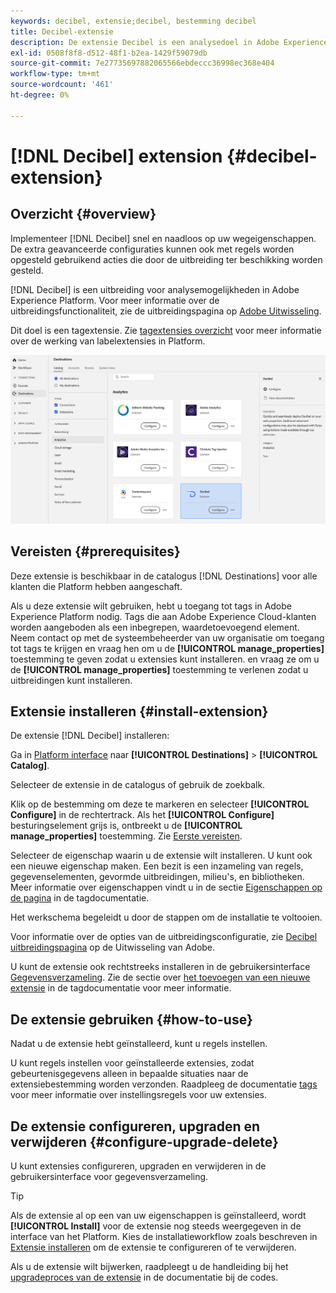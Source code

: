 ```yaml
---
keywords: decibel, extensie;decibel, bestemming decibel
title: Decibel-extensie
description: De extensie Decibel is een analysedoel in Adobe Experience Platform. Voor meer informatie over de uitbreidingsfunctionaliteit, zie de uitbreidingspagina op de Uitwisseling van Adobe.
exl-id: 0508f8f8-d512-48f1-b2ea-1429f59079db
source-git-commit: 7e27735697882065566ebdeccc36998ec368e404
workflow-type: tm+mt
source-wordcount: '461'
ht-degree: 0%

---
```


# [!DNL Decibel] extension {#decibel-extension}

## Overzicht {#overview}

Implementeer [!DNL Decibel] snel en naadloos op uw wegeigenschappen. De extra geavanceerde configuraties kunnen ook met regels worden opgesteld gebruikend acties die door de uitbreiding ter beschikking worden gesteld.

[!DNL Decibel] is een uitbreiding voor analysemogelijkheden in Adobe Experience Platform. Voor meer informatie over de uitbreidingsfunctionaliteit, zie de uitbreidingspagina op [Adobe Uitwisseling](https://exchange.adobe.com/experiencecloud.details.100913.html).

Dit doel is een tagextensie. Zie [tagextensies overzicht](../launch-extensions/overview.md) voor meer informatie over de werking van labelextensies in Platform.

![Decibel-extensie](../../assets/catalog/analytics/decibel/catalog.png)

## Vereisten {#prerequisites}

Deze extensie is beschikbaar in de catalogus [!DNL Destinations] voor alle klanten die Platform hebben aangeschaft.

Als u deze extensie wilt gebruiken, hebt u toegang tot tags in Adobe Experience Platform nodig. Tags die aan Adobe Experience Cloud-klanten worden aangeboden als een inbegrepen, waardetoevoegend element. Neem contact op met de systeembeheerder van uw organisatie om toegang tot tags te krijgen en vraag hen om u de **[!UICONTROL manage_properties]** toestemming te geven zodat u extensies kunt installeren. en vraag ze om u de **[!UICONTROL manage_properties]** toestemming te verlenen zodat u uitbreidingen kunt installeren.

## Extensie installeren {#install-extension}

De extensie [!DNL Decibel] installeren:

Ga in [Platform interface](http://platform.adobe.com/) naar **[!UICONTROL Destinations]** > **[!UICONTROL Catalog]**.

Selecteer de extensie in de catalogus of gebruik de zoekbalk.

Klik op de bestemming om deze te markeren en selecteer **[!UICONTROL Configure]** in de rechtertrack. Als het **[!UICONTROL Configure]** besturingselement grijs is, ontbreekt u de **[!UICONTROL manage_properties]** toestemming. Zie [Eerste vereisten](#prerequisites).

Selecteer de eigenschap waarin u de extensie wilt installeren. U kunt ook een nieuwe eigenschap maken. Een bezit is een inzameling van regels, gegevenselementen, gevormde uitbreidingen, milieu&#39;s, en bibliotheken. Meer informatie over eigenschappen vindt u in de sectie [Eigenschappen op de pagina](../../../tags/ui/administration/companies-and-properties.md#properties-page) in de tagdocumentatie.

Het werkschema begeleidt u door de stappen om de installatie te voltooien.

Voor informatie over de opties van de uitbreidingsconfiguratie, zie [Decibel uitbreidingspagina](https://exchange.adobe.com/experiencecloud.details.100913.html) op de Uitwisseling van Adobe.

U kunt de extensie ook rechtstreeks installeren in de gebruikersinterface [Gegevensverzameling](https://experience.adobe.com/#/data-collection/). Zie de sectie over [het toevoegen van een nieuwe extensie](../../../tags/ui/managing-resources/extensions/overview.md#add-a-new-extension) in de tagdocumentatie voor meer informatie.

## De extensie gebruiken {#how-to-use}

Nadat u de extensie hebt geïnstalleerd, kunt u regels instellen.

U kunt regels instellen voor geïnstalleerde extensies, zodat gebeurtenisgegevens alleen in bepaalde situaties naar de extensiebestemming worden verzonden. Raadpleeg de documentatie [tags](../../../tags/ui/managing-resources/rules.md) voor meer informatie over instellingsregels voor uw extensies.

## De extensie configureren, upgraden en verwijderen {#configure-upgrade-delete}

U kunt extensies configureren, upgraden en verwijderen in de gebruikersinterface voor gegevensverzameling.

>[!TIP]
>
>Als de extensie al op een van uw eigenschappen is geïnstalleerd, wordt **[!UICONTROL Install]** voor de extensie nog steeds weergegeven in de interface van het Platform. Kies de installatieworkflow zoals beschreven in [Extensie installeren](#install-extension) om de extensie te configureren of te verwijderen.

Als u de extensie wilt bijwerken, raadpleegt u de handleiding bij het [upgradeproces van de extensie](../../../tags/ui/managing-resources/extensions/extension-upgrade.md) in de documentatie bij de codes.
